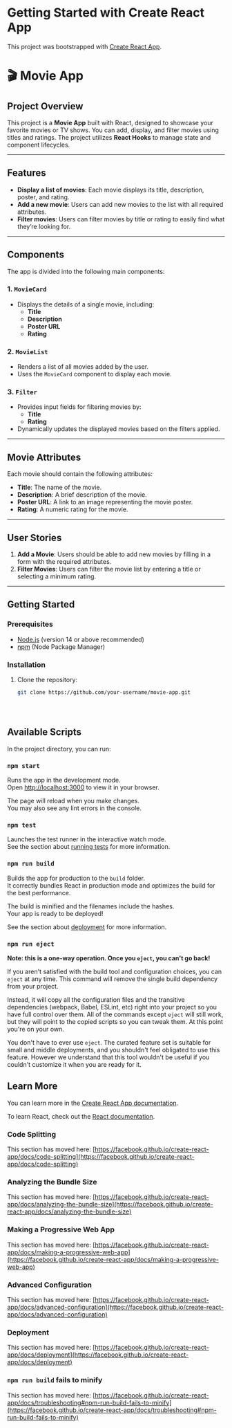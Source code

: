 # Getting Started with Create React App

This project was bootstrapped with [Create React App](https://github.com/facebook/create-react-app).

# 🎬 Movie App

## Project Overview

This project is a **Movie App** built with React, designed to showcase your favorite movies or TV shows. You can add, display, and filter movies using titles and ratings. The project utilizes **React Hooks** to manage state and component lifecycles.

---

## Features

- **Display a list of movies**: Each movie displays its title, description, poster, and rating.
- **Add a new movie**: Users can add new movies to the list with all required attributes.
- **Filter movies**: Users can filter movies by title or rating to easily find what they’re looking for.

---

## Components

The app is divided into the following main components:

### 1. `MovieCard`
   - Displays the details of a single movie, including:
     - **Title**
     - **Description**
     - **Poster URL**
     - **Rating**

### 2. `MovieList`
   - Renders a list of all movies added by the user.
   - Uses the `MovieCard` component to display each movie.

### 3. `Filter`
   - Provides input fields for filtering movies by:
     - **Title**
     - **Rating**
   - Dynamically updates the displayed movies based on the filters applied.

---

## Movie Attributes

Each movie should contain the following attributes:

- **Title**: The name of the movie.
- **Description**: A brief description of the movie.
- **Poster URL**: A link to an image representing the movie poster.
- **Rating**: A numeric rating for the movie.

---

## User Stories

1. **Add a Movie**: Users should be able to add new movies by filling in a form with the required attributes.
2. **Filter Movies**: Users can filter the movie list by entering a title or selecting a minimum rating.

---

## Getting Started

### Prerequisites

- [Node.js](https://nodejs.org/) (version 14 or above recommended)
- [npm](https://www.npmjs.com/) (Node Package Manager)

### Installation

1. Clone the repository:
   ```bash
   git clone https://github.com/your-username/movie-app.git





## Available Scripts

In the project directory, you can run:

### `npm start`

Runs the app in the development mode.\
Open [http://localhost:3000](http://localhost:3000) to view it in your browser.

The page will reload when you make changes.\
You may also see any lint errors in the console.

### `npm test`

Launches the test runner in the interactive watch mode.\
See the section about [running tests](https://facebook.github.io/create-react-app/docs/running-tests) for more information.

### `npm run build`

Builds the app for production to the `build` folder.\
It correctly bundles React in production mode and optimizes the build for the best performance.

The build is minified and the filenames include the hashes.\
Your app is ready to be deployed!

See the section about [deployment](https://facebook.github.io/create-react-app/docs/deployment) for more information.

### `npm run eject`

**Note: this is a one-way operation. Once you `eject`, you can't go back!**

If you aren't satisfied with the build tool and configuration choices, you can `eject` at any time. This command will remove the single build dependency from your project.

Instead, it will copy all the configuration files and the transitive dependencies (webpack, Babel, ESLint, etc) right into your project so you have full control over them. All of the commands except `eject` will still work, but they will point to the copied scripts so you can tweak them. At this point you're on your own.

You don't have to ever use `eject`. The curated feature set is suitable for small and middle deployments, and you shouldn't feel obligated to use this feature. However we understand that this tool wouldn't be useful if you couldn't customize it when you are ready for it.

## Learn More

You can learn more in the [Create React App documentation](https://facebook.github.io/create-react-app/docs/getting-started).

To learn React, check out the [React documentation](https://reactjs.org/).

### Code Splitting

This section has moved here: [https://facebook.github.io/create-react-app/docs/code-splitting](https://facebook.github.io/create-react-app/docs/code-splitting)

### Analyzing the Bundle Size

This section has moved here: [https://facebook.github.io/create-react-app/docs/analyzing-the-bundle-size](https://facebook.github.io/create-react-app/docs/analyzing-the-bundle-size)

### Making a Progressive Web App

This section has moved here: [https://facebook.github.io/create-react-app/docs/making-a-progressive-web-app](https://facebook.github.io/create-react-app/docs/making-a-progressive-web-app)

### Advanced Configuration

This section has moved here: [https://facebook.github.io/create-react-app/docs/advanced-configuration](https://facebook.github.io/create-react-app/docs/advanced-configuration)

### Deployment

This section has moved here: [https://facebook.github.io/create-react-app/docs/deployment](https://facebook.github.io/create-react-app/docs/deployment)

### `npm run build` fails to minify

This section has moved here: [https://facebook.github.io/create-react-app/docs/troubleshooting#npm-run-build-fails-to-minify](https://facebook.github.io/create-react-app/docs/troubleshooting#npm-run-build-fails-to-minify)
